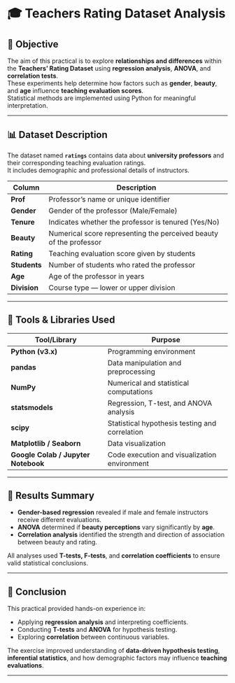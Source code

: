 # 🎓 Teachers Rating Dataset Analysis

## 🧭 Objective
The aim of this practical is to explore **relationships and differences** within the **Teachers’ Rating Dataset** using **regression analysis**, **ANOVA**, and **correlation tests**.  
These experiments help determine how factors such as **gender**, **beauty**, and **age** influence **teaching evaluation scores**.  
Statistical methods are implemented using Python for meaningful interpretation.

---

## 📊 Dataset Description
The dataset named **`ratings`** contains data about **university professors** and their corresponding teaching evaluation ratings.  
It includes demographic and professional details of instructors.

| Column | Description |
|---------|-------------|
| **Prof** | Professor’s name or unique identifier |
| **Gender** | Gender of the professor (Male/Female) |
| **Tenure** | Indicates whether the professor is tenured (Yes/No) |
| **Beauty** | Numerical score representing the perceived beauty of the professor |
| **Rating** | Teaching evaluation score given by students |
| **Students** | Number of students who rated the professor |
| **Age** | Age of the professor in years |
| **Division** | Course type — lower or upper division |

---

## 🧰 Tools & Libraries Used

| Tool/Library | Purpose |
|---------------|----------|
| **Python (v3.x)** | Programming environment |
| **pandas** | Data manipulation and preprocessing |
| **NumPy** | Numerical and statistical computations |
| **statsmodels** | Regression, T-test, and ANOVA analysis |
| **scipy** | Statistical hypothesis testing and correlation |
| **Matplotlib / Seaborn** | Data visualization |
| **Google Colab / Jupyter Notebook** | Code execution and visualization environment |

---

## 🧾 Results Summary
- **Gender-based regression** revealed if male and female instructors receive different evaluations.  
- **ANOVA** determined if **beauty perceptions** vary significantly by **age**.  
- **Correlation analysis** identified the strength and direction of association between beauty and rating.  

All analyses used **T-tests, F-tests**, and **correlation coefficients** to ensure valid statistical conclusions.

---

## 🏁 Conclusion
This practical provided hands-on experience in:
- Applying **regression analysis** and interpreting coefficients.  
- Conducting **T-tests** and **ANOVA** for hypothesis testing.  
- Exploring **correlation** between continuous variables.  

The exercise improved understanding of **data-driven hypothesis testing**, **inferential statistics**, and how demographic factors may influence **teaching evaluations**.

---
